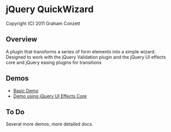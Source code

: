 jQuery QuickWizard
===================

Copyright (C) 2011 Graham Conzett

Overview
--------

A plugin that transforms a series of form elements into a simple wizard. Designed to work with the jQuery Validation plugin and the jQuery UI effects core and jQuery easing plugins for transitions

Demos
--------

* [Basic Demo](http://jsfiddle.net/conzett/xKHeK/embedded/result/)
* [Demo using jQuery UI Effects Core](http://jsfiddle.net/conzett/pVE9R/embedded/result/)

To Do
--------

Several more demos, more detailed docs.
